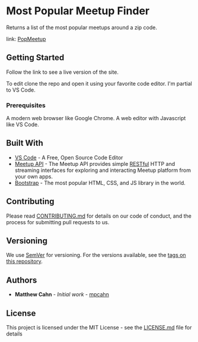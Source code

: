 # Most Popular Meetup Finder

Returns a list of the most popular meetups around a zip code.

link: [PopMeetup](http://popmeetup.surge.sh)

## Getting Started

Follow the link to see a live version of the site.

To edit clone the repo and open it using your favorite code editor. I'm partial to VS Code. 

### Prerequisites

A modern web browser like Google Chrome. A web editor with Javascript like VS Code.

## Built With

* [VS Code](https://code.visualstudio.com/) - A Free, Open Source Code Editor
* [Meetup API](https://www.meetup.com/meetup_api/) - The Meetup API provides simple [RESTful](http://en.wikipedia.org/wiki/Representational_state_transfer) HTTP and streaming interfaces for exploring and interacting Meetup platform from your own apps.
* [Bootstrap](https://getbootstrap.com/) - The most popular HTML, CSS, and JS library in the world.

## Contributing

Please read [CONTRIBUTING.md](https://gist.github.com/PurpleBooth/b24679402957c63ec426) for details on our code of conduct, and the process for submitting pull requests to us.

## Versioning

We use [SemVer](http://semver.org/) for versioning. For the versions available, see the [tags on this repository](https://github.com/your/project/tags). 

## Authors

* **Matthew Cahn** - *Initial work* - [mpcahn](https://github.com/mpcahn)

## License

This project is licensed under the MIT License - see the [LICENSE.md](LICENSE.md) file for details

